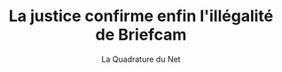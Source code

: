 ---
layout: post
title: "La justice confirme enfin l'illégalité de Briefcam"
link: https://www.laquadrature.net/2025/01/30/la-justice-confirme-enfin-lillegalite-de-briefcam
author: "La Quadrature du Net"
published_date: "30/01/2025"
description: "Victoire totale aujourd’hui au tribunal administratif de Grenoble ! L’affaire opposant La Quadrature du Net à la ville de Moirans, en Isère, s’achève par une décision reconnaissant l’illégalité du logiciel de vidéosurveillance algorithmique Briefcam. La justice ordonne à la commune de cesser immédiatement l’utilisation de ce logiciel."
language: "fr"
categories: "Liens"
tags: "politique surveillance ia vie-privée"
og-tags: "politique surveillance ia vie-privée"
permalink: /:categories/:year/:month/:day/:title/
---